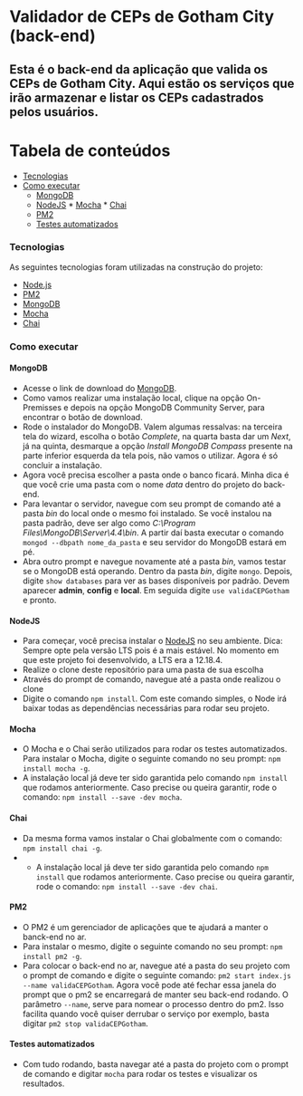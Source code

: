 # Validador de CEPs de Gotham City (back-end)

## Esta é o back-end da aplicação que valida os CEPs de Gotham City. Aqui estão os serviços que irão armazenar e listar os CEPs cadastrados pelos usuários.

Tabela de conteúdos
=================
<!--ts-->
   * [Tecnologias](#tecnologias)
   * [Como executar](#como-executar)
      * [MongoDB](#mongodb)	  	 
      * [NodeJS](#nodejs)
			* [Mocha](#mocha)
			* [Chai](#chai)
      * [PM2](#pm2)
      * [Testes automatizados](#testes-automatizados)
<!--te-->

### Tecnologias

As seguintes tecnologias foram utilizadas na construção do projeto:
- [Node.js](https://nodejs.org/en/)
- [PM2](https://pm2.keymetrics.io/)
- [MongoDB](https://www.mongodb.com/try?jmp=nav#community)
- [Mocha](https://mochajs.org/)
- [Chai](https://www.chaijs.com/)

### Como executar

#### MongoDB
- Acesse o link de download do [MongoDB](https://www.mongodb.com/try?jmp=nav#community).
- Como vamos realizar uma instalação local, clique na opção On-Premisses e depois na opção MongoDB Community Server, para encontrar o botão de download.
- Rode o instalador do MongoDB. Valem algumas ressalvas: na terceira tela do wizard, escolha o botão *Complete*, na quarta basta dar um *Next*, já na quinta, desmarque a opção *Install MongoDB Compass* presente na parte inferior esquerda da tela pois, não vamos o utilizar. Agora é só concluir a instalação.
- Agora você precisa escolher a pasta onde o banco ficará. Minha dica é que você crie uma pasta com o nome *data* dentro do projeto do back-end.
- Para levantar o servidor, navegue com seu prompt de comando até a pasta *bin* do local onde o mesmo foi instalado. Se você instalou na pasta padrão, deve ser algo como *C:\Program Files\MongoDB\Server\4.4\bin*. A partir daí basta executar o comando `mongod --dbpath nome_da_pasta` e seu servidor do MongoDB estará em pé.
- Abra outro prompt e navegue novamente até a pasta *bin*, vamos testar se o MongoDB está operando. Dentro da pasta *bin*, digite `mongo`. Depois, digite `show databases` para ver as bases disponíveis por padrão. Devem aparecer **admin**, **config** e **local**. Em seguida digite `use validaCEPGotham` e pronto.
#### NodeJS
- Para começar, você precisa instalar o [NodeJS](https://nodejs.org/en/) no seu ambiente. Dica: Sempre opte pela versão LTS pois é a mais estável. No momento em que este projeto foi desenvolvido, a LTS era a 12.18.4.
- Realize o clone deste repositório para uma pasta de sua escolha
- Através do prompt de comando, navegue até a pasta onde realizou o clone
- Digite o comando `npm install`. Com este comando simples, o Node irá baixar todas as dependências necessárias para rodar seu projeto.
#### Mocha
- O Mocha e o Chai serão utilizados para rodar os testes automatizados. Para instalar o Mocha, digite o seguinte comando no seu prompt: `npm install mocha -g`.
- A instalação local já deve ter sido garantida pelo comando `npm install` que rodamos anteriormente. Caso precise ou queira garantir, rode o comando: `npm install --save -dev mocha`.
#### Chai
- Da mesma forma vamos instalar o Chai globalmente com o comando: `npm install chai -g`.
- - A instalação local já deve ter sido garantida pelo comando `npm install` que rodamos anteriormente. Caso precise ou queira garantir, rode o comando: `npm install --save -dev chai`.
#### PM2
- O PM2 é um gerenciador de aplicações que te ajudará a manter o banck-end no ar.
- Para instalar o mesmo, digite o seguinte comando no seu prompt: `npm install pm2 -g`.
- Para colocar o back-end no ar, navegue até a pasta do seu projeto com o prompt de comando e digite o seguinte comando: `pm2 start index.js --name validaCEPGotham`. Agora você pode até fechar essa janela do prompt que o pm2 se encarregará de manter seu back-end rodando. O parâmetro `--name`, serve para nomear o processo dentro do pm2. Isso facilita quando você quiser derrubar o serviço por exemplo, basta digitar `pm2 stop validaCEPGotham`.
#### Testes automatizados
- Com tudo rodando, basta navegar até a pasta do projeto com o prompt de comando e digitar `mocha` para rodar os testes e visualizar os resultados.